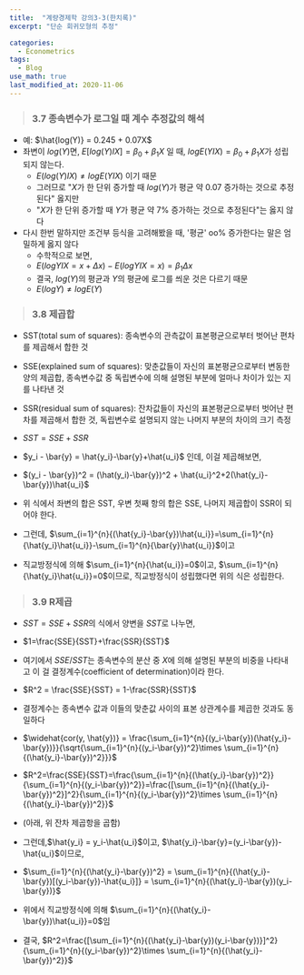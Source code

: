 ```yaml
---
title:  "계량경제학 강의3-3(한치록)"
excerpt: "단순 회귀모형의 추정"

categories:
  - Econometrics
tags:
  - Blog
use_math: true
last_modified_at: 2020-11-06
---
```


> ### 3.7 종속변수가 로그일 때 계수 추정값의 해석

* 예: $\hat{log(Y)} = 0.245 + 0.07X$
* 좌변이 $log(Y)$면, $E[log(Y)IX]=\beta_0 +\beta_1X$ 일 때, $logE(YIX) = \beta_0 + \beta_1X$가 성립되지 않는다.
	* $E(log(Y)IX) \ne logE(YIX)$ 이기 때문
	* 그러므로 "$X$가 한 단위 증가할 때 $log(Y)$가 평균 약 0.07 증가하는 것으로 추정된다" 옳지만
	* "$X$가 한 단위 증가할 때 $Y$가 평균 약 7% 증가하는 것으로 추정된다"는 옳지 않다
* 다시 한번 말하지만 조건부 등식을 고려해봤을 때, '평균' oo% 증가한다는 말은 엄밀하게 옳지 않다
	* 수학적으로 보면,
	* $E(logYIX = x+\Delta x) - E(logYIX=x) = \beta_1\Delta x$
	* 결국, $log(Y)$의 평균과 $Y$의 평균에 로그를 씌운 것은 다르기 때문 
	* $E(logY) \ne logE(Y)$

> ### 3.8  제곱합

* SST(total sum of squares): 종속변수의 관측값이 표본평균으로부터 벗어난 편차를 제곱해서 합한 것
* SSE(explained sum of squares): 맞춘값들이 자신의 표본평균으로부터 변동한 양의 제곱합, 종속변수값 중 독립변수에 의해 설명된 부분에 얼마나 차이가 있는 지를 나타낸 것
* SSR(residual sum of squares): 잔차값들이 자신의 표본평균으로부터 벗어난 편차를 제곱해서 합한 것, 독립변수로 설명되지 않는 나머지 부분의 차이의 크기 측정

* $SST = SSE + SSR$
* $y_i - \bar{y} = \hat{y_i}-\bar{y}+\hat{u_i}$ 인데, 이걸 제곱해보면,
* $(y_i - \bar{y})^2 = (\hat(y_i)-\bar{y})^2 + \hat{u_i}^2+2(\hat{y_i}-\bar{y})\hat{u_i}$
* 위 식에서 좌변의 합은 SST, 우변 첫째 항의 합은 SSE, 나머지 제곱합이 SSR이 되어야 한다.
* 그런데, $\sum_{i=1}^{n}{(\hat{y_i}-\bar{y})\hat{u_i}}=\sum_{i=1}^{n}{\hat{y_i}\hat{u_i}}-\sum_{i=1}^{n}{\bar{y}\hat{u_i}}$이고
* 직교방정식에 의해 $\sum_{i=1}^{n}{\hat{u_i}}=0$이고, $\sum_{i=1}^{n}{\hat{y_i}\hat{u_i}}=0$이므로, 직교방정식이 성립했다면 위의 식은 성립한다.

> ### 3.9 R제곱

* $SST = SSE + SSR$의 식에서 양변을 $SST$로 나누면,
* $1=\frac{SSE}{SST}+\frac{SSR}{SST}$
* 여기에서 $SSE/SST$는 종속변수의 분산 중 $X$에 의해 설명된 부분의 비중을 나타내고 이 걸 결정계수(coefficient of determination)이라 한다.
* $R^2 = \frac{SSE}{SST} = 1-\frac{SSR}{SST}$

* 결정계수는 종속변수 값과 이들의 맞춘값 사이의 표본 상관계수를 제곱한 것과도 동일하다
* $\widehat{cor(y, \hat{y})} = \frac{\sum_{i=1}^{n}{(y_i-\bar{y})(\hat{y_i}-\bar{y})}}{\sqrt{\sum_{i=1}^{n}{(y_i-\bar{y})^2}\times \sum_{i=1}^{n}{(\hat{y_i}-\bar{y})^2}}}$
* $R^2=\frac{SSE}{SST}=\frac{\sum_{i=1}^{n}{(\hat{y_i}-\bar{y})^2}}{\sum_{i=1}^{n}{(y_i-\bar{y})^2}}=\frac{[\sum_{i=1}^{n}{(\hat{y_i}-\bar{y})^2}]^2}{\sum_{i=1}^{n}{(y_i-\bar{y})^2}\times \sum_{i=1}^{n}{(\hat{y_i}-\bar{y})^2}}$
* (아래, 위 잔차 제곱항을 곱함)
* 그런데,$\hat{y_i} = y_i-\hat{u_i}$이고, $\hat{y_i}-\bar{y}=(y_i-\bar{y})-\hat{u_i}$이므로,
* $\sum_{i=1}^{n}{(\hat{y_i}-\bar{y})^2} = \sum_{i=1}^{n}{(\hat{y_i}-\bar{y})[(y_i-\bar{y})-\hat{u_i}]} = \sum_{i=1}^{n}{(\hat{y_i}-\bar{y})(y_i-\bar{y})}$
* 위에서 직교방정식에 의해 $\sum_{i=1}^{n}{(\hat{y_i}-\bar{y})\hat{u_i}}=0$임
* 결국, $R^2=\frac{[\sum_{i=1}^{n}{(\hat{y_i}-\bar{y})(y_i-\bar{y})}]^2}{\sum_{i=1}^{n}{(y_i-\bar{y})^2}\times \sum_{i=1}^{n}{(\hat{y_i}-\bar{y})^2}}$